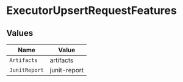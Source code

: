 # ExecutorUpsertRequestFeatures


## Values

| Name          | Value         |
| ------------- | ------------- |
| `Artifacts`   | artifacts     |
| `JunitReport` | junit-report  |